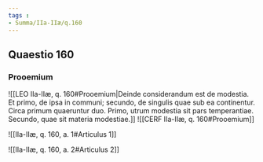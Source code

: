 ```yaml
---
tags : 
- Summa/IIa-IIæ/q.160
---
```


## Quaestio 160

### Prooemium

![[LEO IIa-IIæ, q. 160#Prooemium|Deinde considerandum est de modestia. Et primo, de ipsa in communi; secundo, de singulis quae sub ea continentur. Circa primum quaeruntur duo. Primo, utrum modestia sit pars temperantiae. Secundo, quae sit materia modestiae.]]
![[CERF IIa-IIæ, q. 160#Prooemium]]

![[IIa-IIæ, q. 160, a. 1#Articulus 1]]

![[IIa-IIæ, q. 160, a. 2#Articulus 2]]

